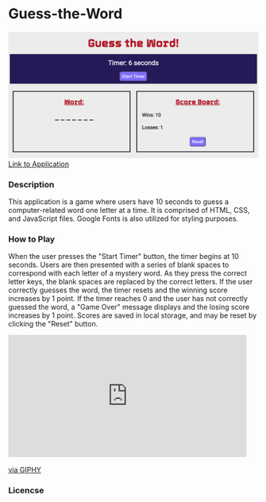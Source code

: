 # Guess-the-Word
<img src="./assets/images/guess_the_word.png">
<a href="https://tbetti.github.io/Guess-the-Word/">Link to Application</a>
<h3>Description</h3>
<p>This application is a game where users have 10 seconds to guess a computer-related word one letter at a time.  It is comprised of HTML, CSS, and JavaScript files.  Google Fonts is also utilized for styling purposes.</p> 

<h3>How to Play</h3>
<p>When the user presses the "Start Timer" button, the timer begins at 10 seconds. Users are then presented with a series of blank spaces to correspond with each letter of a mystery word.  As they press the correct letter keys, the blank spaces are replaced by the correct letters.  If the user correctly guesses the word, the timer resets and the winning score increases by 1 point.  If the timer reaches 0 and the user has not correctly guessed the word, a "Game Over" message displays and the losing score increases by 1 point.  Scores are saved in local storage, and may be reset by clicking the "Reset" button. </p>
<iframe src="https://giphy.com/embed/KlyiKBIoOBbm8XvxsJ" width="480" height="246" frameBorder="0" class="giphy-embed" allowFullScreen></iframe><p><a href="https://giphy.com/gifs/KlyiKBIoOBbm8XvxsJ">via GIPHY</a></p>

<h3>Licencse</h3>